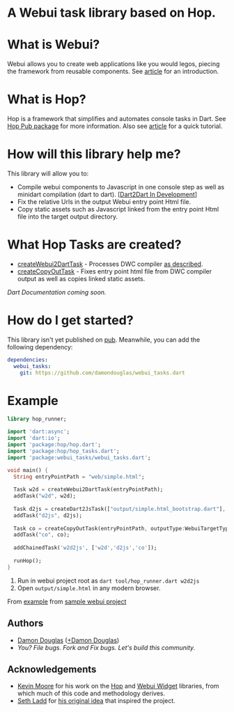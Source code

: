 A Webui task library based on Hop.
==================================

# What is Webui?

Webui allows you to create web applications like you would legos, piecing the framework from reusable components.
See [article](http://www.dartlang.org/articles/web-ui/) for an introduction.

# What is Hop?

Hop is a framework that simplifies and automates console tasks in Dart.  See [Hop Pub package](http://pub.dartlang.org/packages/hop) for more information.  Also see [article](https://github.com/kevmoo/bot.dart/wiki/Using-Hop%2C-Part-1%3A-Building-and-Running-Your-First-Hop-Task-Application) for a quick tutorial.

# How will this library help me?

This library will allow you to:
* Compile webui components to Javascript in one console step as well as minidart compilation (dart to dart). [[Dart2Dart In Development](https://github.com/damondouglas/webui_tasks.dart/issues/milestones)]
* Fix the relative Urls in the output Webui entry point Html file.
* Copy static assets such as Javascript linked from the entry point Html file into the target output directory.

# What Hop Tasks are created?
* [createWebui2DartTask](https://github.com/damondouglas/webui_tasks.dart/blob/master/lib/webui_tasks.dart#L22) - Processes DWC compiler [as described](http://www.dartlang.org/articles/web-ui/tools.html).
* [createCopyOutTask](https://github.com/damondouglas/webui_tasks.dart/blob/master/lib/webui_tasks.dart#L40) - Fixes entry point html file from DWC compiler output as well as copies linked static assets.

_Dart Documentation coming soon._

# How do I get started?

This library isn't yet published on [pub](http://http://pub.dartlang.org/).  Meanwhile, you can add the following dependency:

```yaml
dependencies:
  webui_tasks:
    git: https://github.com/damondouglas/webui_tasks.dart
```

# Example

```dart
library hop_runner;

import 'dart:async';
import 'dart:io';
import 'package:hop/hop.dart';
import 'package:hop/hop_tasks.dart';
import 'package:webui_tasks/webui_tasks.dart';

void main() {
  String entryPointPath = "web/simple.html";
  
  Task w2d = createWebui2DartTask(entryPointPath);
  addTask("w2d", w2d);
  
  Task d2js = createDart2JsTask(["output/simple.html_bootstrap.dart"], liveTypeAnalysis: true, rejectDeprecatedFeatures: true);
  addTask("d2js", d2js);
  
  Task co = createCopyOutTask(entryPointPath, outputType:WebuiTargetType.JS);
  addTask("co", co);
  
  addChainedTask('w2d2js', ['w2d','d2js','co']);
  
  runHop();
}
```

1. Run in webui project root as `dart tool/hop_runner.dart w2d2js`
2. Open `output/simple.html` in any modern browser.

From [example](https://github.com/damondouglas/webui_tasks.dart/blob/master/example/simple/tool/hop_runner.dart) from [sample webui project](https://github.com/damondouglas/webui_tasks.dart/tree/master/example/simple)

## Authors
 * [Damon Douglas](https://github.com/damondouglas) ([+Damon Douglas](https://plus.google.com/u/0/108940381045821372455/))
 * _You? File bugs. Fork and Fix bugs. Let's build this community._

## Acknowledgements
* [Kevin Moore](https://github.com/kevmoo) for his work on the [Hop](https://github.com/kevmoo/hop.dart) and [Webui Widget](https://github.com/kevmoo/widget.dart) libraries, from which much of this code and methodology derives.
* [Seth Ladd](https://github.com/sethladd) for [his original idea](https://groups.google.com/a/dartlang.org/d/msg/web-ui/Xvk3BU8NnxI/S13aR6zh3wYJ) that inspired the project.
